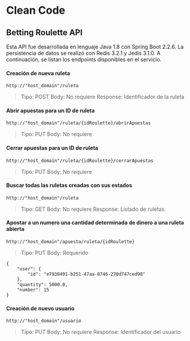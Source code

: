 # Clean Code
## Betting Roulette API
Esta API fue desarrollada en lenguaje Java 1.8 con Spring Boot 2.2.6. La persistencia de datos se realizó con Redis 3.2.1 y Jedis 3.1.0. A continuación, se listan los endpoints disponibles en el servicio.
#### Creación de nueva ruleta
`http://"host_domain"/ruleta`
> Tipo: POST
> Body: No requiere
> Response: Identificador de la ruleta
#### Abrir apuestas para un ID de ruleta
`http://"host_domain"/ruleta/{idRoulette}/abrirApuestas`
> Tipo: PUT
> Body: No requiere
#### Cerrar apuestas para un ID de ruleta
`http://"host_domain"/ruleta/{idRoulette}/cerrarApuestas`
> Tipo: PUT
> Body: No requiere
#### Buscar todas las ruletas creadas con sus estados
`http://"host_domain"/ruleta`
> Tipo: GET
> Body: No requiere
> Response: Listado de ruletas
#### Apostar a un numero una cantidad determinada de dinero a una ruleta abierta
`http://"host_domain"/apuesta/ruleta/{idRoulette}`
> Tipo: PUT
> Body: Requerido
```
{
	"user": {
		"id": "e7938491-b251-47aa-8746-270d747ced98"
	},
	"quantity": 5000.0,
	"number": 15
}
```
#### Creación de nuevo usuario
`http://"host_domain"/usuario`
> Tipo: PUT
> Body: No requiere
> Response: Identificador del usuario